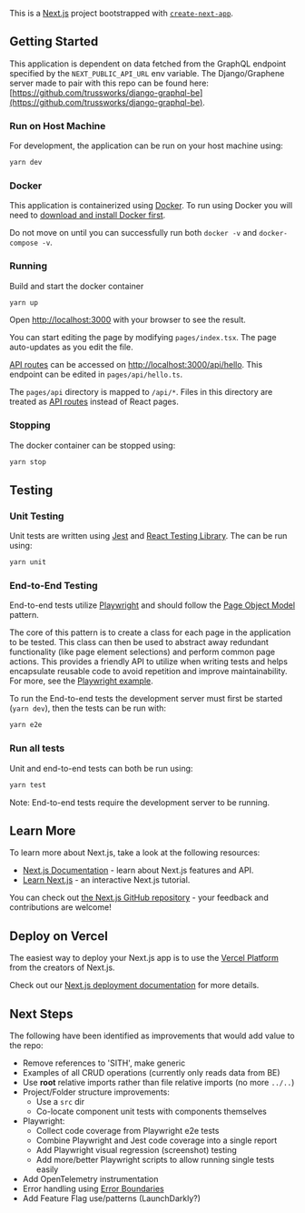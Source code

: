 This is a [Next.js](https://nextjs.org/) project bootstrapped with [`create-next-app`](https://github.com/vercel/next.js/tree/canary/packages/create-next-app).

## Getting Started

This application is dependent on data fetched from the GraphQL endpoint specified by the `NEXT_PUBLIC_API_URL` env variable. The Django/Graphene server made to pair with this repo can be found here: [https://github.com/trussworks/django-graphql-be](https://github.com/trussworks/django-graphql-be).

### Run on Host Machine

For development, the application can be run on your host machine using:

```bash
yarn dev
```

### Docker

This application is containerized using [Docker](https://www.docker.com). To run using Docker you will need to [download and install Docker first](https://docs.docker.com/desktop/mac/install/).

Do not move on until you can successfully run both `docker -v` and `docker-compose -v`.

### Running

Build and start the docker container

```bash
yarn up
```

Open [http://localhost:3000](http://localhost:3000) with your browser to see the result.

You can start editing the page by modifying `pages/index.tsx`. The page auto-updates as you edit the file.

[API routes](https://nextjs.org/docs/api-routes/introduction) can be accessed on [http://localhost:3000/api/hello](http://localhost:3000/api/hello). This endpoint can be edited in `pages/api/hello.ts`.

The `pages/api` directory is mapped to `/api/*`. Files in this directory are treated as [API routes](https://nextjs.org/docs/api-routes/introduction) instead of React pages.

### Stopping

The docker container can be stopped using:

```bash
yarn stop
```

## Testing

### Unit Testing

Unit tests are written using [Jest](https://jestjs.io/) and [React Testing Library](https://testing-library.com/docs/react-testing-library/intro/). The can be run using:

```bash
yarn unit
```

### End-to-End Testing

End-to-end tests utilize [Playwright](https://playwright.dev/) and should follow the [Page Object Model](https://playwright.dev/docs/pom/) pattern.

The core of this pattern is to create a class for each page in the application to be tested. This class can then be used to abstract away redundant functionality (like page element selections) and perform common page actions. This provides a friendly API to utilize when writing tests and helps encapsulate reusable code to avoid repetition and improve maintainability. For more, see the [Playwright example](https://playwright.dev/docs/test-pom).

To run the End-to-end tests the development server must first be started (`yarn dev`), then the tests can be run with:

```bash
yarn e2e
```

### Run all tests

Unit and end-to-end tests can both be run using:

```bash
yarn test
```

Note: End-to-end tests require the development server to be running.

## Learn More

To learn more about Next.js, take a look at the following resources:

- [Next.js Documentation](https://nextjs.org/docs) - learn about Next.js features and API.
- [Learn Next.js](https://nextjs.org/learn) - an interactive Next.js tutorial.

You can check out [the Next.js GitHub repository](https://github.com/vercel/next.js/) - your feedback and contributions are welcome!

## Deploy on Vercel

The easiest way to deploy your Next.js app is to use the [Vercel Platform](https://vercel.com/new?utm_medium=default-template&filter=next.js&utm_source=create-next-app&utm_campaign=create-next-app-readme) from the creators of Next.js.

Check out our [Next.js deployment documentation](https://nextjs.org/docs/deployment) for more details.

## Next Steps

The following have been identified as improvements that would add value to the repo:

- Remove references to 'SITH', make generic
- Examples of all CRUD operations (currently only reads data from BE)
- Use **root** relative imports rather than file relative imports (no more `../..`)
- Project/Folder structure improvements:
  - Use a `src` dir
  - Co-locate component unit tests with components themselves
- Playwright:
  - Collect code coverage from Playwright e2e tests
  - Combine Playwright and Jest code coverage into a single report
  - Add Playwright visual regression (screenshot) testing
  - Add more/better Playwright scripts to allow running single tests easily
- Add OpenTelemetry instrumentation
- Error handling using [Error Boundaries](https://reactjs.org/docs/error-boundaries.html)
- Add Feature Flag use/patterns (LaunchDarkly?)
